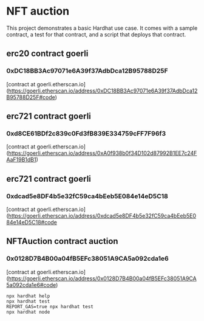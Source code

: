 # NFT auction

This project demonstrates a basic Hardhat use case. It comes with a sample contract, a test for that contract, and a script that deploys that contract.

## erc20 contract goerli
### 0xDC18BB3Ac97071e6A39f37AdbDca12B95788D25F

[contract at goerli.etherscan.io] (https://goerli.etherscan.io/address/0xDC18BB3Ac97071e6A39f37AdbDca12B95788D25F#code)

## erc721 contract goerli
### 0xd8CE61BDf2c839c0Fd3fB839E334759cFF7F96f3
[contract at goerli.etherscan.io] (https://goerli.etherscan.io/address/0xA0f938b0f34D102d87992B1EE7c24FAaF19B1dB1)

## erc721 contract goerli
### 0xdcad5e8DF4b5e32fC59ca4bEeb5E084e14eD5C18
[contract at goerli.etherscan.io] (https://goerli.etherscan.io/address/0xdcad5e8DF4b5e32fC59ca4bEeb5E084e14eD5C18#code

## NFTAuction contract auction
### 0x0128D7B4B00a04fB5EFc38051A9CA5a092cda1e6
[contract at goerli.etherscan.io] (https://goerli.etherscan.io/address/0x0128D7B4B00a04fB5EFc38051A9CA5a092cda1e6#code)


```shell
npx hardhat help
npx hardhat test
REPORT_GAS=true npx hardhat test
npx hardhat node

```

